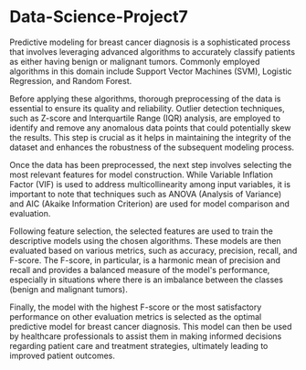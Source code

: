 # Data-Science-Project7
Predictive modeling for breast cancer diagnosis is a sophisticated process that involves leveraging advanced algorithms to accurately classify patients as either having benign or malignant tumors. Commonly employed algorithms in this domain include Support Vector Machines (SVM), Logistic Regression, and Random Forest.

Before applying these algorithms, thorough preprocessing of the data is essential to ensure its quality and reliability. Outlier detection techniques, such as Z-score and Interquartile Range (IQR) analysis, are employed to identify and remove any anomalous data points that could potentially skew the results. This step is crucial as it helps in maintaining the integrity of the dataset and enhances the robustness of the subsequent modeling process.

Once the data has been preprocessed, the next step involves selecting the most relevant features for model construction. While Variable Inflation Factor (VIF) is used to address multicollinearity among input variables, it is important to note that techniques such as ANOVA (Analysis of Variance) and AIC (Akaike Information Criterion) are used for model comparison and evaluation. 

Following feature selection, the selected features are used to train the descriptive models using the chosen algorithms. These models are then evaluated based on various metrics, such as accuracy, precision, recall, and F-score. The F-score, in particular, is a harmonic mean of precision and recall and provides a balanced measure of the model's performance, especially in situations where there is an imbalance between the classes (benign and malignant tumors).

Finally, the model with the highest F-score or the most satisfactory performance on other evaluation metrics is selected as the optimal predictive model for breast cancer diagnosis. This model can then be used by healthcare professionals to assist them in making informed decisions regarding patient care and treatment strategies, ultimately leading to improved patient outcomes.

